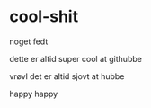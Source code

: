 # cool-shit

noget fedt

dette er altid super cool at githubbe

vrøvl det er altid sjovt at hubbe

happy happy
